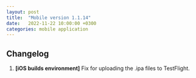 ```yaml
---
layout: post
title:  "Mobile version 1.1.14"
date:   2022-11-22 10:00:00 +0300
categories: mobile application
---
```


Changelog
---
1. **[iOS builds environment]** Fix for uploading the .ipa files to TestFlight.
